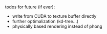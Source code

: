 todos for future (if ever):
- write from CUDA to texture buffer directly
- further optimalization (kd-tree...)
- physically based rendering instead of phong
